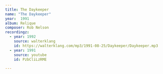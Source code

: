 ```yaml
---
title: The Daykeeper
name: "The Daykeeper"
year:  1991
album: Relique
composer: Rob Nelson
recordingz:
  - year: 1992
    source: walterklang
    id: https://walterklang.com/mp3/1991-08-25/Daykeeper/Daykeeper.mp3
  - year: 1991
    source: youtube
    id: PzbCliLzRME
 
---
```



